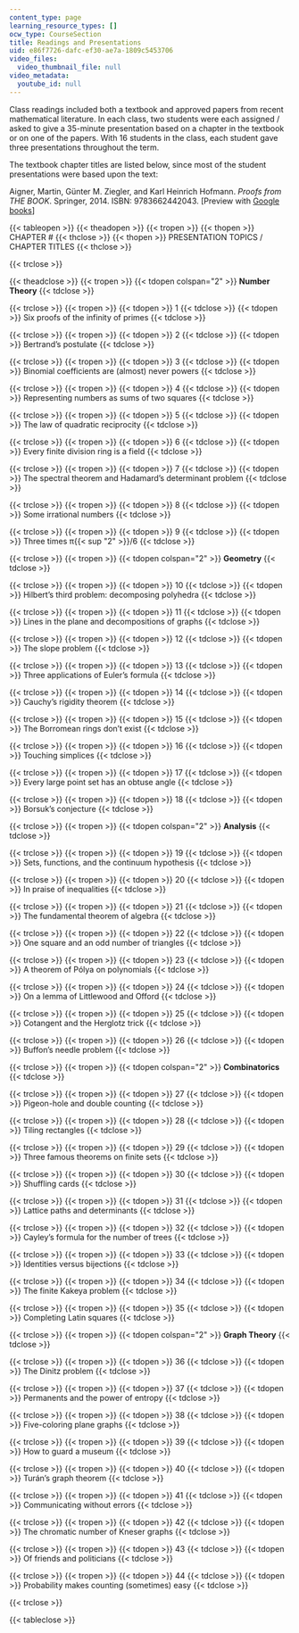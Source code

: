 ```yaml
---
content_type: page
learning_resource_types: []
ocw_type: CourseSection
title: Readings and Presentations
uid: e86f7726-dafc-ef30-ae7a-1809c5453706
video_files:
  video_thumbnail_file: null
video_metadata:
  youtube_id: null
---
```


Class readings included both a textbook and approved papers from recent mathematical literature. In each class, two students were each assigned / asked to give a 35-minute presentation based on a chapter in the textbook or on one of the papers. With 16 students in the class, each student gave three presentations throughout the term.

The textbook chapter titles are listed below, since most of the student presentations were based upon the text:

Aigner, Martin, Günter M. Ziegler, and Karl Heinrich Hofmann. _Proofs from THE BOOK_. Springer, 2014. ISBN: 9783662442043. \[Preview with [Google books](http://books.google.com/books?id=2iI9BAAAQBAJ&printsec=frontcover)\]

{{< tableopen >}}
{{< theadopen >}}
{{< tropen >}}
{{< thopen >}}
CHAPTER #
{{< thclose >}}
{{< thopen >}}
PRESENTATION TOPICS / CHAPTER TITLES
{{< thclose >}}

{{< trclose >}}

{{< theadclose >}}
{{< tropen >}}
{{< tdopen colspan="2" >}}
**Number Theory**
{{< tdclose >}}

{{< trclose >}}
{{< tropen >}}
{{< tdopen >}}
1
{{< tdclose >}}
{{< tdopen >}}
Six proofs of the infinity of primes
{{< tdclose >}}

{{< trclose >}}
{{< tropen >}}
{{< tdopen >}}
2
{{< tdclose >}}
{{< tdopen >}}
Bertrand’s postulate
{{< tdclose >}}

{{< trclose >}}
{{< tropen >}}
{{< tdopen >}}
3
{{< tdclose >}}
{{< tdopen >}}
Binomial coefficients are (almost) never powers
{{< tdclose >}}

{{< trclose >}}
{{< tropen >}}
{{< tdopen >}}
4
{{< tdclose >}}
{{< tdopen >}}
Representing numbers as sums of two squares
{{< tdclose >}}

{{< trclose >}}
{{< tropen >}}
{{< tdopen >}}
5
{{< tdclose >}}
{{< tdopen >}}
The law of quadratic reciprocity
{{< tdclose >}}

{{< trclose >}}
{{< tropen >}}
{{< tdopen >}}
6
{{< tdclose >}}
{{< tdopen >}}
Every finite division ring is a field
{{< tdclose >}}

{{< trclose >}}
{{< tropen >}}
{{< tdopen >}}
7
{{< tdclose >}}
{{< tdopen >}}
The spectral theorem and Hadamard’s determinant problem
{{< tdclose >}}

{{< trclose >}}
{{< tropen >}}
{{< tdopen >}}
8
{{< tdclose >}}
{{< tdopen >}}
Some irrational numbers
{{< tdclose >}}

{{< trclose >}}
{{< tropen >}}
{{< tdopen >}}
9
{{< tdclose >}}
{{< tdopen >}}
Three times π{{< sup "2" >}}/6
{{< tdclose >}}

{{< trclose >}}
{{< tropen >}}
{{< tdopen colspan="2" >}}
**Geometry**
{{< tdclose >}}

{{< trclose >}}
{{< tropen >}}
{{< tdopen >}}
10
{{< tdclose >}}
{{< tdopen >}}
Hilbert’s third problem: decomposing polyhedra
{{< tdclose >}}

{{< trclose >}}
{{< tropen >}}
{{< tdopen >}}
11
{{< tdclose >}}
{{< tdopen >}}
Lines in the plane and decompositions of graphs
{{< tdclose >}}

{{< trclose >}}
{{< tropen >}}
{{< tdopen >}}
12
{{< tdclose >}}
{{< tdopen >}}
The slope problem
{{< tdclose >}}

{{< trclose >}}
{{< tropen >}}
{{< tdopen >}}
13
{{< tdclose >}}
{{< tdopen >}}
Three applications of Euler’s formula
{{< tdclose >}}

{{< trclose >}}
{{< tropen >}}
{{< tdopen >}}
14
{{< tdclose >}}
{{< tdopen >}}
Cauchy’s rigidity theorem
{{< tdclose >}}

{{< trclose >}}
{{< tropen >}}
{{< tdopen >}}
15
{{< tdclose >}}
{{< tdopen >}}
The Borromean rings don’t exist
{{< tdclose >}}

{{< trclose >}}
{{< tropen >}}
{{< tdopen >}}
16
{{< tdclose >}}
{{< tdopen >}}
Touching simplices
{{< tdclose >}}

{{< trclose >}}
{{< tropen >}}
{{< tdopen >}}
17
{{< tdclose >}}
{{< tdopen >}}
Every large point set has an obtuse angle
{{< tdclose >}}

{{< trclose >}}
{{< tropen >}}
{{< tdopen >}}
18
{{< tdclose >}}
{{< tdopen >}}
Borsuk’s conjecture
{{< tdclose >}}

{{< trclose >}}
{{< tropen >}}
{{< tdopen colspan="2" >}}
**Analysis**
{{< tdclose >}}

{{< trclose >}}
{{< tropen >}}
{{< tdopen >}}
19
{{< tdclose >}}
{{< tdopen >}}
Sets, functions, and the continuum hypothesis
{{< tdclose >}}

{{< trclose >}}
{{< tropen >}}
{{< tdopen >}}
20
{{< tdclose >}}
{{< tdopen >}}
In praise of inequalities
{{< tdclose >}}

{{< trclose >}}
{{< tropen >}}
{{< tdopen >}}
21
{{< tdclose >}}
{{< tdopen >}}
The fundamental theorem of algebra
{{< tdclose >}}

{{< trclose >}}
{{< tropen >}}
{{< tdopen >}}
22
{{< tdclose >}}
{{< tdopen >}}
One square and an odd number of triangles
{{< tdclose >}}

{{< trclose >}}
{{< tropen >}}
{{< tdopen >}}
23
{{< tdclose >}}
{{< tdopen >}}
A theorem of Pólya on polynomials
{{< tdclose >}}

{{< trclose >}}
{{< tropen >}}
{{< tdopen >}}
24
{{< tdclose >}}
{{< tdopen >}}
On a lemma of Littlewood and Offord
{{< tdclose >}}

{{< trclose >}}
{{< tropen >}}
{{< tdopen >}}
25
{{< tdclose >}}
{{< tdopen >}}
Cotangent and the Herglotz trick
{{< tdclose >}}

{{< trclose >}}
{{< tropen >}}
{{< tdopen >}}
26
{{< tdclose >}}
{{< tdopen >}}
Buffon’s needle problem
{{< tdclose >}}

{{< trclose >}}
{{< tropen >}}
{{< tdopen colspan="2" >}}
**Combinatorics**
{{< tdclose >}}

{{< trclose >}}
{{< tropen >}}
{{< tdopen >}}
27
{{< tdclose >}}
{{< tdopen >}}
Pigeon-hole and double counting
{{< tdclose >}}

{{< trclose >}}
{{< tropen >}}
{{< tdopen >}}
28
{{< tdclose >}}
{{< tdopen >}}
Tiling rectangles
{{< tdclose >}}

{{< trclose >}}
{{< tropen >}}
{{< tdopen >}}
29
{{< tdclose >}}
{{< tdopen >}}
Three famous theorems on finite sets
{{< tdclose >}}

{{< trclose >}}
{{< tropen >}}
{{< tdopen >}}
30
{{< tdclose >}}
{{< tdopen >}}
Shuffling cards
{{< tdclose >}}

{{< trclose >}}
{{< tropen >}}
{{< tdopen >}}
31
{{< tdclose >}}
{{< tdopen >}}
Lattice paths and determinants
{{< tdclose >}}

{{< trclose >}}
{{< tropen >}}
{{< tdopen >}}
32
{{< tdclose >}}
{{< tdopen >}}
Cayley’s formula for the number of trees
{{< tdclose >}}

{{< trclose >}}
{{< tropen >}}
{{< tdopen >}}
33
{{< tdclose >}}
{{< tdopen >}}
Identities versus bijections
{{< tdclose >}}

{{< trclose >}}
{{< tropen >}}
{{< tdopen >}}
34
{{< tdclose >}}
{{< tdopen >}}
The finite Kakeya problem
{{< tdclose >}}

{{< trclose >}}
{{< tropen >}}
{{< tdopen >}}
35
{{< tdclose >}}
{{< tdopen >}}
Completing Latin squares
{{< tdclose >}}

{{< trclose >}}
{{< tropen >}}
{{< tdopen colspan="2" >}}
**Graph Theory**
{{< tdclose >}}

{{< trclose >}}
{{< tropen >}}
{{< tdopen >}}
36
{{< tdclose >}}
{{< tdopen >}}
The Dinitz problem
{{< tdclose >}}

{{< trclose >}}
{{< tropen >}}
{{< tdopen >}}
37
{{< tdclose >}}
{{< tdopen >}}
Permanents and the power of entropy
{{< tdclose >}}

{{< trclose >}}
{{< tropen >}}
{{< tdopen >}}
38
{{< tdclose >}}
{{< tdopen >}}
Five-coloring plane graphs
{{< tdclose >}}

{{< trclose >}}
{{< tropen >}}
{{< tdopen >}}
39
{{< tdclose >}}
{{< tdopen >}}
How to guard a museum
{{< tdclose >}}

{{< trclose >}}
{{< tropen >}}
{{< tdopen >}}
40
{{< tdclose >}}
{{< tdopen >}}
Turán’s graph theorem
{{< tdclose >}}

{{< trclose >}}
{{< tropen >}}
{{< tdopen >}}
41
{{< tdclose >}}
{{< tdopen >}}
Communicating without errors
{{< tdclose >}}

{{< trclose >}}
{{< tropen >}}
{{< tdopen >}}
42
{{< tdclose >}}
{{< tdopen >}}
The chromatic number of Kneser graphs
{{< tdclose >}}

{{< trclose >}}
{{< tropen >}}
{{< tdopen >}}
43
{{< tdclose >}}
{{< tdopen >}}
Of friends and politicians
{{< tdclose >}}

{{< trclose >}}
{{< tropen >}}
{{< tdopen >}}
44
{{< tdclose >}}
{{< tdopen >}}
Probability makes counting (sometimes) easy
{{< tdclose >}}

{{< trclose >}}

{{< tableclose >}}
